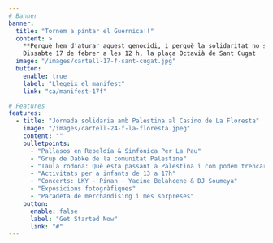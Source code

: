 ```yaml
---
# Banner
banner:
  title: "Tornem a pintar el Guernica!!"
  content: >
    **Perquè hem d'aturar aquest genocidi, i perquè la solidaritat no se censura!**<br>
    Dissabte 17 de febrer a les 12 h, la plaça Octavià de Sant Cugat
  image: "/images/cartell-17-f-sant-cugat.jpg"
  button:
    enable: true
    label: "Llegeix el manifest"
    link: "ca/manifest-17f"

# Features
features:
  - title: "Jornada solidaria amb Palestina al Casino de La Floresta"
    image: "/images/cartell-24-f-la-floresta.jpeg"
    content: ""
    bulletpoints:
      - "Pallasos en Rebeldía & Sinfònica Per La Pau"
      - "Grup de Dabke de la comunitat Palestina"
      - "Taula rodona: Què està passant a Palestina i com podem trencar silencis còmplices amb el genocidi?"
      - "Activitats per a infants de 13 a 17h"
      - "Concerts: LKY - Pinan - Yacine Belahcene & DJ Soumeya"
      - "Exposicions fotogràfiques"
      - "Paradeta de merchandising i més sorpreses"
    button:
      enable: false
      label: "Get Started Now"
      link: "#"
---
```

